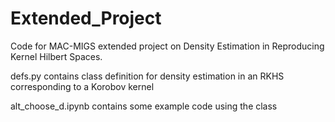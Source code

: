 # Extended_Project
Code for MAC-MIGS extended project on Density Estimation in Reproducing Kernel Hilbert Spaces. 

defs.py contains class definition for density estimation in an RKHS corresponding to a Korobov kernel

alt_choose_d.ipynb contains some example code using the class
